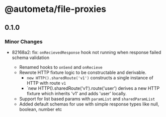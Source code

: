 # @autometa/file-proxies

## 0.1.0

### Minor Changes

- 82168a2: fix: `onRecievedResponse` hook not running when response failed schema validation

  - Renamed hooks to `onSend` and `onRecieve`
  - Rewrote HTTP fixture logic to be constructable and derivable.
    - `new HTTP().sharedRoute('v1')` constructs a single instance of HTTP with route `v1`
    - `new HTTP().sharedRoute('v1').route('user') derives a new HTTP fixture which inherits 'v1' and adds 'user' locally.
  - Support for list based params with `paramList` and `sharedParamList`
  - Added default schemas for use with simple response types like null, boolean, number etc
